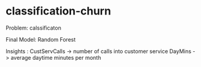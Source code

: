 # classification-churn

Problem: calssificaton

Final Model: Random Forest

Insights : CustServCalls -> number of calls into customer service
           DayMins  -> average daytime minutes per month
